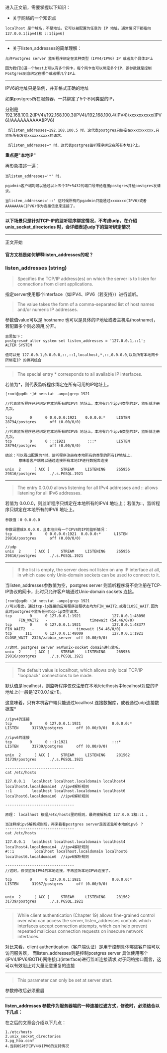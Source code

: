 进入正文前，需要掌握以下知识：

- 关于网络的一个知识点

`localhost 是个域名，不是地址，它可以被配置为任意的 IP 地址，通常情况下都指向 127.0.0.1(ipv4)和 ::1(ipv6)`

***

- 关于listen_addresses的简单理解：

 `允许Postgres server 监听程序绑定在某种类型（IPV4/IPV6）IP 或者某个具体IP上`
 
 `因为我们知道一个host上可以有多个网卡，每个网卡也可以绑定多个IP，该参数就是控制Postgres到底绑定在哪个或者哪几个IP上`

***
 IPV6的地址只是举例，并非格式正确的地址
 
 如果postgres所在服务器，一共绑定了5个不同类型的IP，
 
 分别是192.168.100.2(IPV4)/192.168.100.3(IPV4)/192.168.100.4(IPV4)/xxxxxxxxxx(IPV6)/AAAAAAAAAA(IPV6)
 
 ` 当listen_addresses=192.168.100.5 时，这代表postgres只绑定在xxxxxxxxxx,只监听所有发给xxxxxxxxxx的请求。`
 
 ` 当listen_addresses=* 时，这代表postgres监听程序绑定在所有本地IP上。`
 
 **重点是"本地IP"**
 
 再形象描述一遍：
 
 ```
 当listen_addresses='*' 时，
 
 pgadmin客户端均可以通过以上五个IP+5432的端口号来给连接postgres并给postgres发请求。
 
 当listen_addresses='::' 这时候所有的pgadmin只能通过xxxxxxx(IPV6)或者AAAAAAAA(IPV6)作为连接信息来连接了。
 
 ```
***

**以下场景只是针对TCP-IP的监听程序绑定情况，不考虑udp，在介绍 unix_socket_directories 时，会详细表述udp下的监听绑定情况**
 
***
正文开始

#### 官方文档是如何解释listen_addresses的呢？
 
 

### listen_addresses (string)



>Specifies the TCP/IP address(es) on which the server is to listen for connections from client applications. 

指定server使用那个interface（如IPV4、IPV6（若支持））进行监听。

>The value takes the form of a comma-separated list of host names and/or numeric IP addresses.

参数值value可以是 hostname 也可以是具体的IP地址或者主机名(hostname)，若配置多个则必须用,分开。

```
意思如下：
postgres=# alter system set listen_addresses = '127.0.0.1,::1';
ALTER SYSTEM

值可以是 127.0.0.1,0.0.0.0,::,::1,localhost,*,::,0.0.0.0,以及所有本地网卡所绑定IP 的排列组合
```

***

>The special entry * corresponds to all available IP interfaces. 

若值为*，则代表监听程序绑定在所有可用的IP地址上。

```
[root@pgdb ~]# netstat -anpo|grep 1921

//代表监听程序已经绑定在本地所有的IPV4 地址上，本地有几个ipv4类型的IP，监听就注册几次。

tcp        0      0 0.0.0.0:1921    0.0.0.0:*     LISTEN      28794/postgres      off (0.00/0/0)
.
//代表监听程序已经绑定在本地所有的IPV6 地址上，本地有几个ipv6类型的IP，监听就注册几次。
tcp        0      0 :::1921          :::*         LISTEN      28794/postgres      off (0.00/0/0)

结论：可以看出配置为*时，监听程序注册在本地所有的类型的所有IP地址上，
      意味着客户端可以通过连接所有本地IP进行数据库连接

unix  2      [ ACC ]     STREAM     LISTENING     265956 29816/postgres      ./.s.PGSQL.1921
```

***

>The entry 0.0.0.0 allows listening for all IPv4 addresses and :: allows listening for all IPv6 addresses.

若值为 0.0.0.0，则监听程序只绑定在本地所有的IPV4 地址上；若值为::，监听程序只绑定在本地所有的IPV6 地址上。

```
参数值：0 0.0.0.0

参数设置成0.0.0.0，且本地只有一个IPV4的IP的监听情况：
tcp        0      0 0.0.0.0:1921  0.0.0.0:*      LISTEN      29816/postgres      off (0.00/0/0)

//udp
unix  2      [ ACC ]     STREAM     LISTENING     265956 29816/postgres      ./.s.PGSQL.1921
```
***

>If the list is empty, the server does not listen on any IP interface at all, in which case only Unix-domain sockets can be used to connect to it.

当listen_addresses参数值为空，postgres server 则监听程序将不会注册在TCP-IP协议的网卡，此时只允许客户端通过Unix-domain sockets 连接。

```
[root@pgdb ~]# netstat -anpo|grep 1921
//可以看出，通过tcp-ip连接的应用程序进程状态均为FIN_WAIT2,或者CLOSE_WAIT.因为此时postgres不监听任何tcp-ip类型请求。
tcp        0      0 127.0.0.1:1921              127.0.0.1:48090             FIN_WAIT2   -                   timewait (54.46/0/0)
tcp        0      0 127.0.0.1:1921              127.0.0.1:48377             FIN_WAIT2   -                   timewait (54.46/0/0)
tcp      111      0 127.0.0.1:48009             127.0.0.1:1921              CLOSE_WAIT  2326/zabbix_server  off (0.00/0/0)

//这时，postgres server 只对unix-socket domain进行监听。
unix  2      [ ACC ]     STREAM     LISTENING     265956 29816/postgres      ./.s.PGSQL.1921
```
***
>The default value is localhost, which allows only local TCP/IP "loopback" connections to be made. 

默认值是localhost，则监听程序仅仅注册在本地/etc/hosts中localhost对应的IP地址上(一般是127.0.0.1或::1)。

这意味着，只有本机客户端只能通过localhost 连接数据库，或者通过udp连接数据库*

```
//ipv4的连接
tcp        0      0 127.0.0.1:1921              0.0.0.0:*                   LISTEN      31739/postgres      off (0.00/0/0)

//ipv6的连接
tcp        0      0 ::1:1921                    :::*                        LISTEN      31739/postgres      off (0.00/0/0)

unix  2      [ ACC ]     STREAM     LISTENING     281562 31739/postgres      ./.s.PGSQL.1921

-------------------------------
cat /etc/hosts

127.0.0.1   localhost localhost.localdomain localhost4 localhost4.localdomain4  //ipv4解析规则
::1         localhost localhost.localdomain localhost6 localhost6.localdomain6  //ipv6解析规则

-------------------------------

原理： localhost 根据/etc/hosts里的规则，最终被解析成 127.0.0.1和::1 。

当注释掉ipv6解析规则后，再来看看postgres server是否还监听本地的ipv6 ？
-------------------------------
cat /etc/hosts

127.0.0.1   localhost localhost.localdomain localhost4 localhost4.localdomain4  //ipv4解析规则
#::1         localhost localhost.localdomain localhost6 localhost6.localdomain6  //ipv6解析规则

-------------------------------
//这时，仅仅监听IPV4的本地连接，不再监听本地IPV6连接了。

tcp        0      0 127.0.0.1:1921              0.0.0.0:*                   LISTEN      31957/postgres      off (0.00/0/0)


unix  2      [ ACC ]     STREAM     LISTENING     281562 31739/postgres      ./.s.PGSQL.1921
```
***

>While client authentication (Chapter 19) allows fine-grained control over who can access the server, 
listen_addresses controls which interfaces accept connection attempts, which can help prevent repeated malicious connection requests on insecure network interfaces. 

对比来看，client authentication（客户端认证）是用于控制具体哪些客户端可以访问服务器，
而listen_addresses则是控制postgres server 具体使用哪个(IPV4/IPV6/BOTH)网络接口(interface)进行监听连接请求,对于网络接口而言，这可以有效阻止对大量恶意重复的连接

***

>This parameter can only be set at server start.

参数修改后必须重启

***

**listen_addresses 参数作为服务器端的一种连接过滤方式，修改时，必须结合以下几点：**

在之后的文章会介绍以下几点：

    1./etc/hosts
    2.unix_socket_directories
    3.pg_hba.conf
    4.当前OS对于IPV4与IPV6的支持情况



